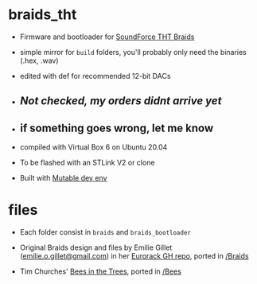 # braids_tht

- Firmware and bootloader for [SoundForce THT Braids](http://sound-force.nl/?page_id=3179)

- simple mirror for `build` folders, you'll probably only need the binaries (.hex, .wav)

- edited with def for recommended 12-bit DACs

- ## *Not checked, my orders didnt arrive yet* 

- ## if something goes wrong, let me know

- compiled with Virtual Box 6 on Ubuntu 20.04 

- To be flashed with an STLink V2 or clone

- Built with [Mutable dev env](https://github.com/pichenettes/mutable-dev-environment)


# files

- Each folder consist in `braids` and `braids_bootloader`

- Original Braids design and files by Emilie Gillet (emilie.o.gillet@gmail.com) in her [Eurorack GH repo](https://github.com/pichenettes/eurorack), ported in [/Braids]()

- Tim Churches' [Bees in the Trees](https://github.com/timchurches/Mutated-Mutables), ported in [/Bees](https://github.com/pierstu/braids_tht/tree/master/Bees)
